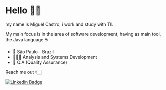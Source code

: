 # Hello 👋🏻

my name is Miguel Castro, i work and study with TI.

My main focus is in the area of ​​software development, having as main tool, the Java language ☕️.

- 📍 São Paulo - Brazil
- 👨🏻‍🎓 Analysis and Systems Development
- 💼 Q.A (Quality Assurance)

Reach me out 👇🏻

[![Linkedin Badge](https://img.shields.io/badge/-Miguel%20Castro-6633cc?style=flat-square&labelColor=6633cc&logo=linkedin&logoColor=white&link=https://www.linkedin.com/in/miguel-castro-b199b71b4/)](https://www.linkedin.com/in/miguel-castro-b199b71b4/) 


